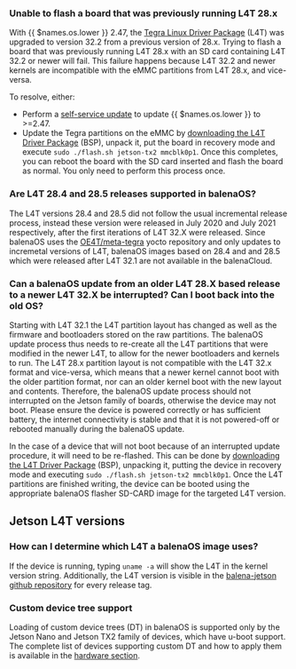 ### Unable to flash a board that was previously running L4T 28.x

With {{ $names.os.lower }} 2.47, the [Tegra Linux Driver Package][l4t] (L4T) was upgraded to version 32.2 from a previous version of 28.x. Trying to flash a board that was previously running L4T 28.x with an SD card containing L4T 32.2 or newer will fail. This failure happens because L4T 32.2 and newer kernels are incompatible with the eMMC partitions from L4T 28.x, and vice-versa.

To resolve, either:

* Perform a [self-service update][self-service-update] to update {{ $names.os.lower }} to >=2.47.
* Update the Tegra partitions on the eMMC by [downloading the L4T Driver Package][l4t-download] (BSP), unpack it, put the board in recovery mode and execute `sudo ./flash.sh jetson-tx2 mmcblk0p1`. Once this completes, you can reboot the board with the SD card inserted and flash the board as normal. You only need to perform this process once.

### Are L4T 28.4 and 28.5 releases supported in balenaOS?

The L4T versions 28.4 and 28.5 did not follow the usual incremental release process, instead these version were released in July 2020 and July 2021 respectively, after the first iterations of L4T 32.X were released.
Since balenaOS uses the [OE4T/meta-tegra][meta-tegra] yocto repository and only updates to incremetal versions of L4T, balenaOS images based on 28.4 and and 28.5 which were released after L4T 32.1 are not available in the balenaCloud.

### Can a balenaOS update from an older L4T 28.X based release to a newer L4T 32.X be interrupted? Can I boot back into the old OS?

Starting with L4T 32.1 the L4T partition layout has changed as well as the firmware and bootloaders stored on the raw partitions. The balenaOS update process thus needs to re-create all the L4T partitions that were modified in the newer L4T, to allow for the newer bootloaders and kernels to run. The L4T 28.x partition layout is not compatible with the L4T 32.x format and vice-versa, which means that a newer kernel cannot boot with the older partition format, nor can an older kernel boot with the new layout and contents. Therefore, the balenaOS update process should not interrupted on the Jetson family of boards, otherwise the device may not boot. Please ensure the device is powered correctly or has sufficient battery, the internet connectivity is stable and that it is not powered-off or rebooted manually during the balenaOS update.

In the case of a device that will not boot because of an interrupted update procedure, it will need to be re-flashed. This can be done by [downloading the L4T Driver Package][l4t-download] (BSP), unpacking it, putting the device in recovery mode and executing `sudo ./flash.sh jetson-tx2 mmcblk0p1`. Once the L4T partitions are finished writing, the device can be booted using the appropriate balenaOS flasher SD-CARD image for the targeted L4T version.

## Jetson L4T versions

### How can I determine which L4T a balenaOS image uses?

If the device is running, typing `uname -a` will show the L4T in the kernel version string. Additionally, the L4T version is visible in the [balena-jetson github repository][tegra-binaries-version] for every release tag.

### Custom device tree support

Loading of custom device trees (DT) in balenaOS is supported only by the Jetson Nano and Jetson TX2 family of devices, which have u-boot support. The complete list of devices supporting custom DT and how to apply them is available in the [hardware section][hardware section].


[tegra-binaries-version]:https://github.com/balena-os/balena-jetson/tree/master/layers/meta-balena-jetson/recipes-bsp/tegra-binaries
[jetson-flash]:https://github.com/balena-os/jetson-flash
[hardware section]:/learn/develop/hardware/i2c-and-spi/#jetson-devices

[l4t]:https://developer.nvidia.com/embedded/linux-tegra
[l4t-download]:https://developer.nvidia.com/embedded/linux-tegra-archive
[meta-tegra]:https://github.com/OE4T/meta-tegra
[self-service-update]:/reference/OS/updates/self-service/
